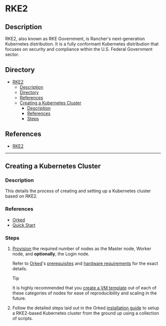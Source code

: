 # RKE2

## Description

RKE2, also known as RKE Government, is Rancher's next-generation Kubernetes distribution. It is a fully conformant Kubernetes distribution that focuses on security and compliance within the U.S. Federal Government sector.

## Directory

- [RKE2](#rke2)
  - [Description](#description)
  - [Directory](#directory)
  - [References](#references)
  - [Creating a Kubernetes Cluster](#creating-a-kubernetes-cluster)
    - [Description](#description-1)
    - [References](#references-1)
    - [Steps](#steps)

## References

- [RKE2](https://docs.rke2.io)

---

## Creating a Kubernetes Cluster

### Description

This details the process of creating and setting up a Kubernetes cluster based on RKE2.

### References

- [Orked](https://github.com/irfanhakim-as/orked)
- [Quick Start](https://docs.rke2.io/install/quickstart)

### Steps

1. [Provision](../courses/vm.md#creating-a-virtual-machine-from-a-template) the required number of nodes as the Master node, Worker node, and **optionally**, the Login node.

    Refer to [Orked](https://github.com/irfanhakim-as/orked)'s [prerequisites](https://github.com/irfanhakim-as/orked#hardware) and [hardware requirements](https://github.com/irfanhakim-as/orked#hardware-requirements) for the exact details.

    >[!TIP]  
    > It is highly recommended that you [create a VM template](../courses/vm.md#creating-a-virtual-machine-template) out of each of these categories of nodes for ease of reproducibility and scaling in the future.

2. Follow the detailed steps laid out in the Orked [installation guide](https://github.com/irfanhakim-as/orked#installation) to setup a RKE2-based Kubernetes cluster from the ground up using a collection of scripts.
